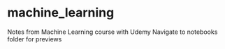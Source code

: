 # machine_learning
Notes from Machine Learning course with Udemy
Navigate to notebooks folder for previews
